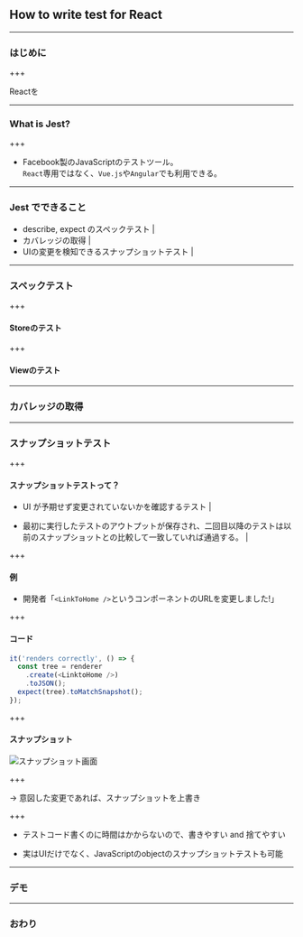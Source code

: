 
## How to write test for React

---

### はじめに

+++

Reactを

---


### What is Jest?


+++

+ Facebook製のJavaScriptのテストツール。    
`React`専用ではなく、`Vue.js`や`Angular`でも利用できる。

---

### Jest でできること

* describe, expect のスペックテスト |
* カバレッジの取得 |
* UIの変更を検知できるスナップショットテスト |

---

### スペックテスト


+++

#### Storeのテスト


+++

#### Viewのテスト

---

### カバレッジの取得


---

### スナップショットテスト


+++

#### スナップショットテストって？

+ UI が予期せず変更されていないかを確認するテスト | 

+ 最初に実行したテストのアウトプットが保存され、二回目以降のテストは以前のスナップショットとの比較して一致していれば通過する。 |


+++

#### 例

+ 開発者「`<LinkToHome />`というコンポーネントのURLを変更しました!」

+++

#### コード

```javascript
it('renders correctly', () => {
  const tree = renderer
    .create(<LinktoHome />)
    .toJSON();
  expect(tree).toMatchSnapshot();
});
```

+++

#### スナップショット

![スナップショット画面](https://facebook.github.io/jest/img/content/failedSnapshotTest.png)

+++

 -> 意図した変更であれば、スナップショットを上書き

+++


* テストコード書くのに時間はかからないので、書きやすい and 捨てやすい
+ 実はUIだけでなく、JavaScriptのobjectのスナップショットテストも可能

---


### デモ

---

### おわり
